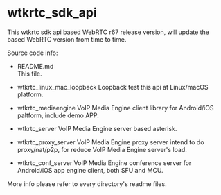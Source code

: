 # wtkrtc_sdk_api
This wtkrtc sdk api based WebRTC r67 release version, will update the based WebRTC version from time to time.

Source code info:

+ README.md  
This file.

+ wtkrtc_linux_mac_loopback
Loopback test this api at Linux/macOS platform.

+ wtkrtc_mediaengine
VoIP Media Engine client library for Android/iOS paltform, include demo APP.

+ wtkrtc_server
VoIP Media Engine server based asterisk.

+ wtkrtc_proxy_server
VoIP Media Engine proxy server intend to do proxy/nat/p2p, for reduce VoIP Media Engine server's load.

+ wtkrtc_conf_server
VoIP Media Engine conference server for Android/iOS app engine client, both SFU and MCU.

More info please refer to every directory's readme files.
